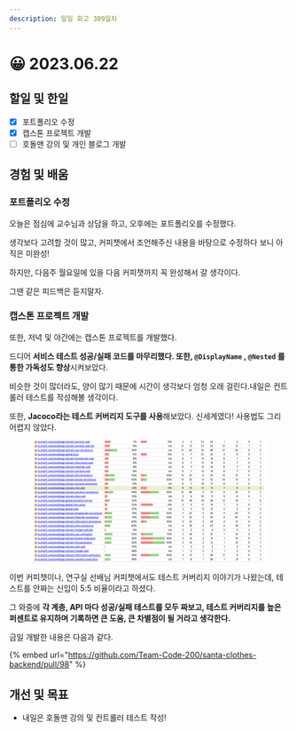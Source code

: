 ```yaml
---
description: 일일 회고 309일차
---
```


# 😀 2023.06.22

## 할일 및 한일&#x20;

* [x] 포트폴리오 수정&#x20;
* [x] 캡스톤 프로젝트 개발&#x20;
* [ ] 호돌맨 강의 및 개인 블로그 개발&#x20;

## 경험 및 배움&#x20;

### 포트폴리오 수정&#x20;

오늘은 점심에 교수님과 상담을 하고, 오후에는 포트폴리오를 수정했다.

생각보다 고려할 것이 많고, 커피챗에서 조언해주신 내용을 바탕으로 수정하다 보니 아직은 미완성!

하지만, 다음주 월요일에 있을 다음 커피챗까지 꼭 완성해서 갈 생각이다.

그땐 같은 피드백은 듣지말자.

### 캡스톤 프로젝트 개발&#x20;

또한, 저녁 및 야간에는 캡스톤 프로젝트를 개발했다.

드디어 **서비스 테스트 성공/실패 코드를 마무리했다. 또한, `@DisplayName` , `@Nested` 를 통한 가독성도 향상**시켜보았다.

비슷한 것이 많더라도, 양이 많기 때문에 시간이 생각보다 엄청 오래 걸린다.내일은 컨트롤러 테스트를 작성해볼 생각이다.

또한, **Jacoco라는 테스트 커버리지 도구를 사용**해보았다. 신세계였다! 사용법도 그리 어렵지 않았다.

<figure><img src="../.gitbook/assets/image (15).png" alt=""><figcaption></figcaption></figure>

이번 커피챗이나, 연구실 선배님 커피챗에서도 테스트 커버리지 이야기가 나왔는데, 테스트를 안짜는 신입이 5:5 비율이라고 하셨다.

그 와중에 **각 계층, API 마다 성공/실패 테스트를 모두 짜보고, 테스트 커버리지를 높은 퍼센트로 유지하며 기록하면 큰 도움, 큰 차별점이 될 거라고 생각한다.**

금일 개발한 내용은 다음과 같다.

{% embed url="https://github.com/Team-Code-200/santa-clothes-backend/pull/98" %}

## 개선 및 목표&#x20;

* 내일은 호돌맨 강의 및 컨트롤러 테스트 작성!&#x20;
